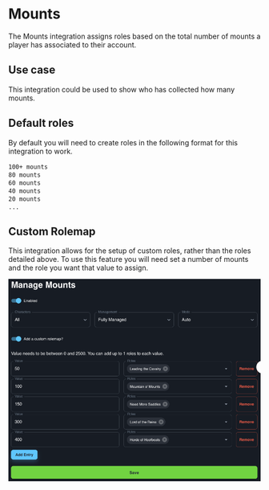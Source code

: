 # Mounts

The Mounts integration assigns roles based on the total number of mounts a player has associated to their account.

## Use case

This integration could be used to show who has collected how many mounts.
## Default roles

By default you will need to create roles in the following format for this integration to work.
```
100+ mounts
80 mounts
60 mounts
40 mounts
20 mounts
...
```

## Custom Rolemap

This integration allows for the setup of custom roles, rather than the roles detailed above. To use this feature you will need set a number of mounts and the role you want that value to assign.

![MountsScreenshot](../../img/mounts-custom-rolemap.png)
